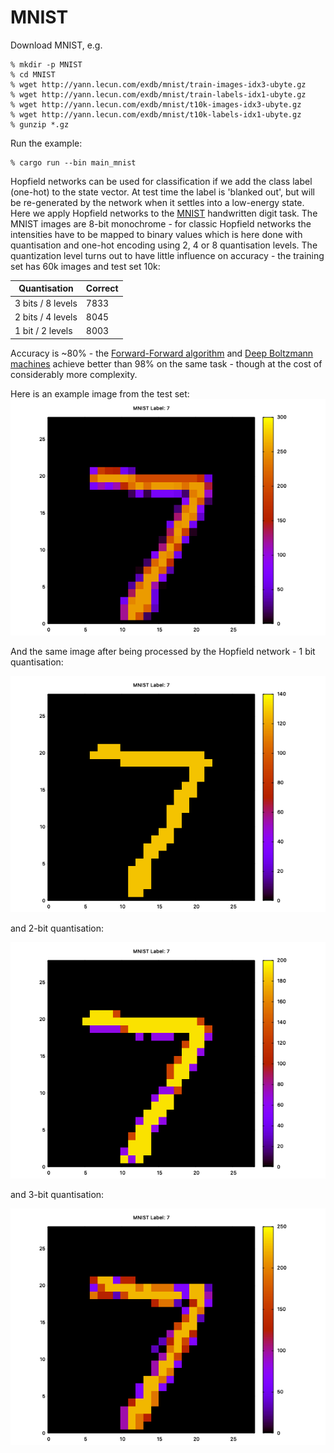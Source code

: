 MNIST
==========

Download MNIST, e.g.

```
% mkdir -p MNIST
% cd MNIST
% wget http://yann.lecun.com/exdb/mnist/train-images-idx3-ubyte.gz
% wget http://yann.lecun.com/exdb/mnist/train-labels-idx1-ubyte.gz
% wget http://yann.lecun.com/exdb/mnist/t10k-images-idx3-ubyte.gz
% wget http://yann.lecun.com/exdb/mnist/t10k-labels-idx1-ubyte.gz
% gunzip *.gz
```

Run the example:

```
% cargo run --bin main_mnist
```

Hopfield networks can be used for classification if we add the class label (one-hot) to the state vector. At test time the label is 'blanked out', but will
be re-generated by the network when it settles into a low-energy state.
Here we apply Hopfield networks to the [MNIST](https://en.wikipedia.org/wiki/MNIST_database) handwritten digit task.
The MNIST images are 8-bit monochrome - for classic Hopfield networks the intensities have to be mapped to binary values which is here done 
with quantisation and one-hot encoding using 2, 4 or 8 quantisation levels.
The quantization level turns out to have little influence on accuracy - the training set has 60k images and test set 10k:

| Quantisation      | Correct |
|-------------------|----------|
| 3 bits / 8 levels | 7833     |
| 2 bits / 4 levels | 8045     |
| 1 bit  / 2 levels | 8003     |

Accuracy is ~80% - the [Forward-Forward algorithm](https://github.com/jesper-olsen/ff-py) and [Deep Boltzmann machines](https://github.com/jesper-olsen/rbm-py) achieve better than 98% on the same task - though at the cost of considerably more complexity.

Here is an example image from the test set:
![PNG](https://raw.githubusercontent.com/jesper-olsen/hopfield/master/Images/7-org.png) 

And the same image after being processed by the Hopfield network - 1 bit quantisation:

![PNG](https://raw.githubusercontent.com/jesper-olsen/hopfield/master/Images/7-q2.png) 

and 2-bit quantisation:

![PNG](https://raw.githubusercontent.com/jesper-olsen/hopfield/master/Images/7-q4.png) 

and 3-bit quantisation:

![PNG](https://raw.githubusercontent.com/jesper-olsen/hopfield/master/Images/7-q8.png) 


